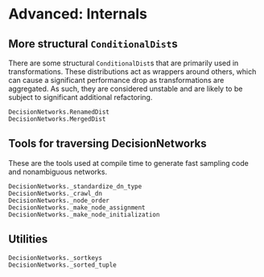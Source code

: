 # Advanced: Internals

## More structural `ConditionalDist`s
There are some structural `ConditionalDist`s that are primarily used in transformations.
These distributions act as wrappers around others, which can cause a significant performance
drop as transformations are aggregated. As such, they are considered unstable and are likely
to be subject to significant additional refactoring.

```@docs
DecisionNetworks.RenamedDist
DecisionNetworks.MergedDist
```


## Tools for traversing DecisionNetworks
These are the tools used at compile time to generate fast sampling code and nonambiguous
networks.

```@docs
DecisionNetworks._standardize_dn_type
DecisionNetworks._crawl_dn
DecisionNetworks._node_order
DecisionNetworks._make_node_assignment
DecisionNetworks._make_node_initialization
```

## Utilities

```@docs
DecisionNetworks._sortkeys
DecisionNetworks._sorted_tuple

```